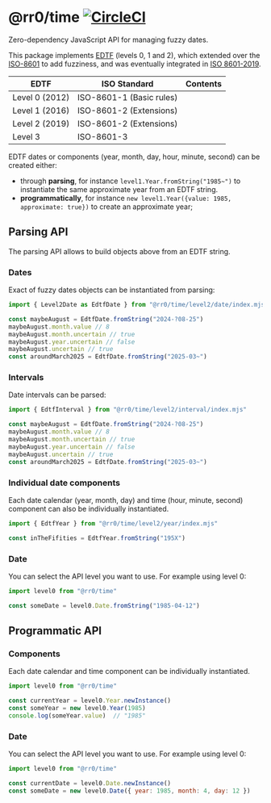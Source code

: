 # @rr0/time [![CircleCI](https://dl.circleci.com/status-badge/img/gh/RR0/time/tree/master.svg?style=svg)](https://dl.circleci.com/status-badge/redirect/gh/RR0/time/tree/master)

Zero-dependency JavaScript API for managing fuzzy dates.

This package implements [EDTF](https://www.loc.gov/standards/datetime/) (levels 0, 1 and 2), which extended over the [ISO-8601](https://www.iso.org/iso-8601-date-and-time-format.html) to add fuzziness, 
and was eventually integrated in [ISO 8601-2019](https://www.iso.org/obp/ui/#iso:std:iso:8601:-1:ed-1:v1:en).

| EDTF           | ISO Standard             | Contents |
|----------------|--------------------------|----------|
| Level 0 (2012) | ISO-8601-1 (Basic rules) |          |
| Level 1 (2016) | ISO-8601-2 (Extensions)  |          |
| Level 2 (2019) | ISO-8601-2 (Extensions)  |          |
| Level 3        | ISO-8601-3               |          |

EDTF dates or components (year, month, day, hour, minute, second) can be created either:
- through **parsing**, for instance `level1.Year.fromString("1985~")` to instantiate the same approximate year from an EDTF string.
- **programmatically**, for instance `new level1.Year({value: 1985, approximate: true})` to create an approximate year;

## Parsing API
The parsing API allows to build objects above from an EDTF string.

### Dates 
Exact of fuzzy dates objects can be instantiated from parsing:
```js
import { Level2Date as EdtfDate } from "@rr0/time/level2/date/index.mjs"

const maybeAugust = EdtfDate.fromString("2024-?08-25")
maybeAugust.month.value // 8
maybeAugust.month.uncertain // true
maybeAugust.year.uncertain // false
maybeAugust.uncertain // true
const aroundMarch2025 = EdtfDate.fromString("2025-03~")  
```

### Intervals
Date intervals can be parsed: 
```js
import { EdtfInterval } from "@rr0/time/level2/interval/index.mjs"

const maybeAugust = EdtfDate.fromString("2024-?08-25")
maybeAugust.month.value // 8
maybeAugust.month.uncertain // true
maybeAugust.year.uncertain // false
maybeAugust.uncertain // true
const aroundMarch2025 = EdtfDate.fromString("2025-03~")  
```

### Individual date components
Each date calendar (year, month, day) and time (hour, minute, second) component can also be individually instantiated.
```js
import { EdtfYear } from "@rr0/time/level2/year/index.mjs"

const inTheFifities = EdtfYear.fromString("195X")
```

### Date

You can select the API level you want to use. For example using level 0:
```js
import level0 from "@rr0/time"

const someDate = level0.Date.fromString("1985-04-12")
```

## Programmatic API

### Components
Each date calendar and time component can be individually instantiated.
```js
import level0 from "@rr0/time"

const currentYear = level0.Year.newInstance()
const someYear = new level0.Year(1985)
console.log(someYear.value)  // "1985"
```

### Date

You can select the API level you want to use. For example using level 0:
```js
import level0 from "@rr0/time"

const currentDate = level0.Date.newInstance()
const someDate = new level0.Date({ year: 1985, month: 4, day: 12 })
```
